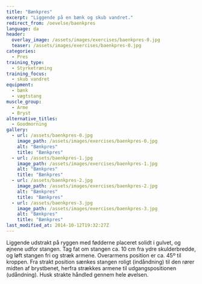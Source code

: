 ```yaml
---
title: "Bænkpres"
excerpt: "Liggende på en bænk og skub vandret."
redirect_from: /oevelse/baenkpres
language: da
header:
  overlay_image: /assets/images/exercises/baenkpres-0.jpg
  teaser: /assets/images/exercises/baenkpres-0.jpg
categories:
  - Pres
training_type: 
  - Styrketræning
training_focus: 
  - skub vandret
equipment:
  - bænk
  - vægtstang
muscle_group:
  - Arme
  - Bryst
alternative_titles:
  - Goodmorning
gallery:
  - url: /assets/baenkpres-0.jpg
    image_path: /assets/images/exercises/baenkpres-0.jpg
    alt: "Bænkpres"
    title: "Bænkpres"
  - url: /assets/baenkpres-1.jpg
    image_path: /assets/images/exercises/baenkpres-1.jpg
    alt: "Bænkpres"
    title: "Bænkpres"
  - url: /assets/baenkpres-2.jpg
    image_path: /assets/images/exercises/baenkpres-2.jpg
    alt: "Bænkpres"
    title: "Bænkpres"
  - url: /assets/baenkpres-3.jpg
    image_path: /assets/images/exercises/baenkpres-3.jpg
    alt: "Bænkpres"
    title: "Bænkpres"
last_modified_at: 2014-10-12T19:32:27Z
---
```


Liggende udstrakt på ryggen med fødderne placeret solidt i gulvet, og øjnene udfor stangen. Tag fat om stangen ca. 10 cm fra ydre skulderbredde, og løft stangen fri og stræk armene. Overarmens position er ca. 45º til kroppen. Fra strakt position sænkes stangen roligt (indåndning) til den rører midten af brystbenet, herfra strækkes armene til udgangspositionen (udåndning). Husk strakte håndled gennem hele øvelsen.
